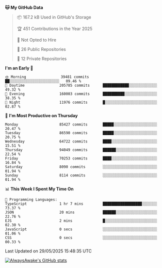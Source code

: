 <!--START_SECTION:waka-->
**🐱 My GitHub Data** 

> 📦 167.2 kB Used in GitHub's Storage 
 > 
> 🏆 451 Contributions in the Year 2025
 > 
> 🚫 Not Opted to Hire
 > 
> 📜 26 Public Repositories 
 > 
> 🔑 12 Private Repositories 
 > 
**I'm an Early 🐤** 

```text
🌞 Morning                39481 commits       ██░░░░░░░░░░░░░░░░░░░░░░░   09.46 % 
🌆 Daytime                205785 commits      ████████████░░░░░░░░░░░░░   49.32 % 
🌃 Evening                160003 commits      ██████████░░░░░░░░░░░░░░░   38.35 % 
🌙 Night                  11976 commits       █░░░░░░░░░░░░░░░░░░░░░░░░   02.87 % 
```
📅 **I'm Most Productive on Thursday** 

```text
Monday                   85427 commits       █████░░░░░░░░░░░░░░░░░░░░   20.47 % 
Tuesday                  86590 commits       █████░░░░░░░░░░░░░░░░░░░░   20.75 % 
Wednesday                64722 commits       ████░░░░░░░░░░░░░░░░░░░░░   15.51 % 
Thursday                 94049 commits       ██████░░░░░░░░░░░░░░░░░░░   22.54 % 
Friday                   70253 commits       ████░░░░░░░░░░░░░░░░░░░░░   16.84 % 
Saturday                 8090 commits        ░░░░░░░░░░░░░░░░░░░░░░░░░   01.94 % 
Sunday                   8114 commits        ░░░░░░░░░░░░░░░░░░░░░░░░░   01.94 % 
```


📊 **This Week I Spent My Time On** 

```text
💬 Programming Languages: 
TypeScript               1 hr 7 mins         ██████████████████░░░░░░░   73.37 % 
JSON                     20 mins             ██████░░░░░░░░░░░░░░░░░░░   22.76 % 
EJS                      2 mins              █░░░░░░░░░░░░░░░░░░░░░░░░   02.30 % 
JavaScript               0 secs              ░░░░░░░░░░░░░░░░░░░░░░░░░   01.06 % 
CSS                      0 secs              ░░░░░░░░░░░░░░░░░░░░░░░░░   00.33 % 
```


 Last Updated on 29/05/2025 15:48:35 UTC
<!--END_SECTION:waka-->

[![AlwaysAwake's GitHub stats](https://github-readme-stats.vercel.app/api?username=AlwaysAwake&show_icons=true&theme=github_dark&count_private=true)](https://github.com/AlwaysAwake/AlwaysAwake)

